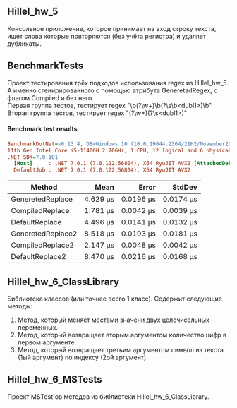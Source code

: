 ## Hillel_hw_5
Консольное приложение, которое принимает на вход строку текста, ищет слова которые повторяются (без учёта регистра) и удаляет дубликаты. 
## BenchmarkTests

Проект тестирования трёх подходов использования regex из Hillel_hw_5. А именно сгенирированного с помощью атрибута GeneretadRegex, с флагом Compiled и без него.<br />
Первая группа тестов, тестирует regex "\b(?<dubl1>\w+)\b(?<dubl2>\s\b\<dubl1>)\b"<br />
Вторая группа тестов, тестирует regex "(?<dubl1>\w+)(?<dubl2>\s\<dubl1>)"<br />

#### Benchmark test results
``` ini
BenchmarkDotNet=v0.13.4, OS=Windows 10 (10.0.19044.2364/21H2/November2021Update)
11th Gen Intel Core i5-11400H 2.70GHz, 1 CPU, 12 logical and 6 physical cores
.NET SDK=7.0.101
  [Host]     : .NET 7.0.1 (7.0.122.56804), X64 RyuJIT AVX2 [AttachedDebugger]
  DefaultJob : .NET 7.0.1 (7.0.122.56804), X64 RyuJIT AVX2
```

|            Method |     Mean |     Error |    StdDev |
|------------------ |---------:|----------:|----------:|
|  GeneretedReplace | 4.629 μs | 0.0196 μs | 0.0174 μs |
|   CompiledReplace | 1.781 μs | 0.0042 μs | 0.0039 μs |
|    DefaultReplace | 4.496 μs | 0.0141 μs | 0.0132 μs |
| GeneretedReplace2 | 8.518 μs | 0.0193 μs | 0.0181 μs |
|  CompiledReplace2 | 2.147 μs | 0.0048 μs | 0.0042 μs |
|   DefaultReplace2 | 8.470 μs | 0.0216 μs | 0.0168 μs |

## Hillel_hw_6_ClassLibrary
Библиотека классов (или точнее всего 1 класс). Содержит следующие методы:
1. Метод, который меняет местами значени двух целочисельных переменных.
2. Метод, который возвращает вторым аргументом количество цифр в первом аргументе.
3. Метод, который возвращает третьим аргументом символ из текста (1ый аргумент) по индексу (2ой аргумент).

## Hillel_hw_6_MSTests
Проект MSTest`ов методов из библиотеки Hillel_hw_6_ClassLibrary.
